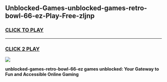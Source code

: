 
## Unblocked-Games-unblocked-games-retro-bowl-66-ez-Play-Free-zljnp
<h3>
<a href="https://premium76.site?title=unblocked-games-retro-bowl-66-ez&ref=18A1">CLICK TO PLAY</a></h3>
<hr>

<h3>
<a href="https://premium76.site?title=unblocked-games-retro-bowl-66-ez&ref=18A1">CLICK 2 PLAY</a>
  
</h3>

<a href="https://premium76.site?title=unblocked-games-retro-bowl-66-ez&ref=18A1"><img src="https://clearcache.store/games.png"></a>


**unblocked-games-retro-bowl-66-ez games unblocked: Your Gateway to Fun and Accessible Online Gaming**
